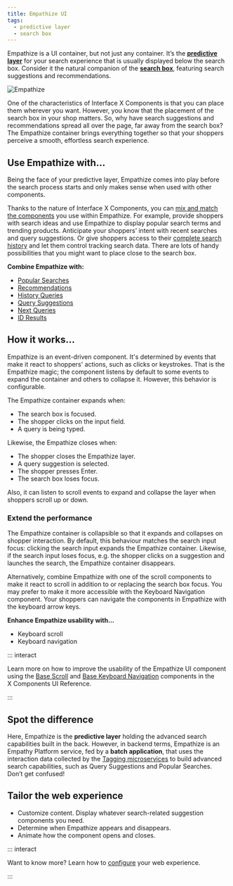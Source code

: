 ```yaml
---
title: Empathize UI
tags:
  - predictive layer
  - search box
---
```


Empathize is a UI container, but not just any container. It’s the
**[predictive layer](/explore-empathy-platform/overview/predictive-layer.md)** for your search
experience that is usually displayed below the search box. Consider it the natural companion of the
**[search box](search-box.md)**, featuring search suggestions and recommendations.

![Empathize](~@assets/media/interface/x-empathize.gif)

One of the characteristics of Interface&nbsp;X&nbsp;Components is that you can place them wherever
you want. However, you know that the placement of the search box in your shop matters. So, why have
search suggestions and recommendations spread all over the page, far away from the search box? The
Empathize container brings everything together so that your shoppers perceive a smooth, effortless
search experience.

## Use Empathize with...

Being the face of your predictive layer, Empathize comes into play before the search process starts
and only makes sense when used with other components.

Thanks to the nature of Interface&nbsp;X&nbsp;Components, you can
[mix and match the components](/explore-empathy-platform/experience-search-and-discovery/readme.md#mix-and-match-your-experience)
you use within Empathize. For example, provide shoppers with search ideas and use Empathize to
display popular search terms and trending products. Anticipate your shoppers’ intent with recent
searches and query suggestions. Or give shoppers access to their
[complete search history](my-history.md) and let them control tracking search data. There are lots
of handy possibilities that you might want to place close to the search box.

**Combine Empathize with:**

- [Popular Searches](popular-searches.md)
- [Recommendations](recommendations.md)
- [History Queries](history-queries.md)
- [Query Suggestions](query-suggestions.md)
- [Next Queries](next-queries.md)
- [ID Results](id-results.md)

## How it works...

Empathize is an event-driven component. It's determined by events that make it react to shoppers'
actions, such as clicks or keystrokes. That is the Empathize magic; the component listens by default
to some events to expand the container and others to collapse it. However, this behavior is
configurable.

The Empathize container expands when:

- The search box is focused.
- The shopper clicks on the input field.
- A query is being typed.

Likewise, the Empathize closes when:

- The shopper closes the Empathize layer.
- A query suggestion is selected.
- The shopper presses Enter.
- The search box loses focus.

Also, it can listen to scroll events to expand and collapse the layer when shoppers scroll up or
down.

### Extend the performance

The Empathize container is collapsible so that it expands and collapses on shopper interaction. By
default, this behaviour matches the search input focus: clicking the search input expands the
Empathize container. Likewise, if the search input loses focus, e.g. the shopper clicks on a
suggestion and launches the search, the Empathize container disappears.

Alternatively, combine Empathize with one of the scroll components to make it react to scroll in
addition to or replacing the search box focus. You may prefer to make it more accessible with the
Keyboard Navigation component. Your shoppers can navigate the components in Empathize with the
keyboard arrow keys.

**Enhance Empathize usability with...**

- Keyboard scroll
- Keyboard navigation

::: interact

Learn more on how to improve the usability of the Empathize UI component using the
[Base Scroll](/develop-empathy-platform/ui-reference/components/base-components/scroll/x-components.base-scroll.md)
and
[Base Keyboard Navigation](/develop-empathy-platform/ui-reference/components/base-components/x-components.base-keyboard-navigation.md)
components in the X&nbsp;Components UI Reference.

:::

## Spot the difference

Here, Empathize is the **predictive layer** holding the advanced search capabilities built in the
back. However, in backend terms, Empathize is an Empathy Platform service, fed by a **batch
application**, that uses the interaction data collected by the
[Tagging microservices](/explore-empathy-platform/capture-shopper-interaction/) to build advanced
search capabilities, such as Query Suggestions and Popular Searches. Don’t get confused!

## Tailor the web experience

- Customize content. Display whatever search-related suggestion components you need.
- Determine when Empathize appears and disappears.
- Animate how the component opens and closes.

::: interact

Want to know more? Learn how to
[configure](/develop-empathy-platform/ui-reference/components/empathize/x-components.empathize.md)
your web experience.

:::
